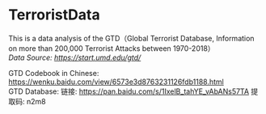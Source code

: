 # TerroristData
This is a data analysis of the GTD（Global Terrorist Database, Information on more than 200,000 Terrorist Attacks between 1970-2018）  
*Data Source: https://start.umd.edu/gtd/*  

GTD Codebook in Chinese: https://wenku.baidu.com/view/6573e3d8763231126fdb1188.html   
GTD Database: 链接: https://pan.baidu.com/s/1IxelB_tahYE_vAbANs57TA 提取码: n2m8 
